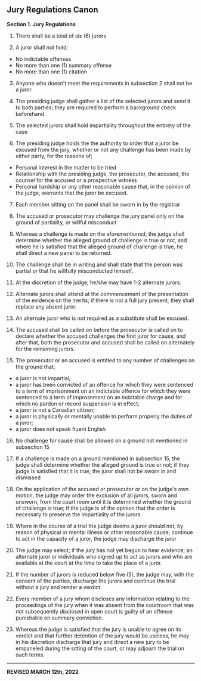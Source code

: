 ## Jury Regulations Canon


**Section 1. Jury Regulations**

1. There shall be a total of six (6) jurors

2. A juror shall not hold;
  - No indictable offenses
  - No more than one (1) summary offense
  - No more than one (1) citation

3. Anyone who doesn't meet the requirements in subsection 2 shall not be a juror.

4. The presiding judge shall gather a list of the selected jurors and send it to both parties; they are required to perform a background check beforehand

5. The selected jurors shall hold impartiality throughout the entirety of the case

6. The presiding judge holds the the authority to order that a juror be excused from the jury, whether or not any challenge has been made by either party, for the reasons of;
  - Personal interest in the matter to be tried
  - Relationship with the presiding judge, the prosecutor, the accused, the counsel for the accused or a prospective witness
  - Personal hardship or any other reasonable cause that, in the opinion of the judge, warrants that the juror be excused.

7. Each member sitting on the panel shall be sworn in by the registrar

8. The accused or prosecutor may challenge the jury panel only on the ground of partiality, or willful misconduct

9. Whereas a challenge is made on the aforementioned, the judge shall determine whether the alleged ground of challenge is true or not, and where he is satisfied that the alleged ground of challenge is true, he shall direct a new panel to be returned.

10. The challenge shall be in writing and shall state that the person was partial or that he willfully misconducted himself.

11. At the discretion of the judge, he/she may have 1-2 alternate jurors.

12. Alternate jurors shall attend at the commencement of the presentation of the evidence on the merits; if there is not a full jury present, they shall replace any absent juror.

13. An alternate juror who is not required as a substitute shall be excused.

14. The accused shall be called on before the prosecutor is called on to declare whether the accused challenges the first juror for cause, and after that, both the prosecutor and accused shall be called on alternately for the remaining jurors.

15. The prosecutor or an accused is entitled to any number of challenges on the ground that;
  - a juror is not impartial;
  - a juror has been convicted of an offence for which they were sentenced to a term of imprisonment on an indictable offence for which they were sentenced to a term of improsnment on an indctable charge and for which no pardon or record suspension is in effect;
  - a juror is not a Canadian citizen;
  - a juror is physically or mentally unable to perform properly the duties of a juror;
  - a juror does not speak fluent English

16. No challenge for cause shall be allowed on a ground not mentioned in subsection 15

17. If a challenge is made on a ground mentioned in subsection 15, the judge shall determine whether the alleged ground is true or not; if they judge is satisfied that it is true, the juror shall not be sworn in and dismissed

18. On the application of the accused or prosecutor or on the judge's own motion, the judge may order the exclusion of all jurors, sworn and unsworn, from the court room until it is determined whether the ground of challenge is true; if the judge is of the opinion that the order is necessary to preserve the impartiality of the jurors.

19. Where in the course of a trial the judge deems a juror should not, by reason of physical or mental illness or other reasonable cause, continue to act in the capacity of a juror, the judge may discharge the juror

20. The judge may select; if the jury has not yet begun to hear evidence; an alternate juror or individuals who signed up to act as jurors and who are available at the court at the time to take the place of a juror.

21. If the number of jurors is reduced below five (5), the judge may, with the consent of the parties, discharge the jurors and continue the trial without a jury and render a verdict.

22. Every member of a jury whom discloses any information relating to the proceedings of the jury when it was absent from the courtroom that was not subsequently disclosed in open court is guilty of an offence punishable on summary conviction.

23. Whereas the judge is satisfied that the jury is unable to agree on its verdict and that further detention of the jury would be useless, he may in his discretion discharge that jury and direct a new jury to be empaneled during the sitting of the court, or may adjourn the trial on such terms.

---

**REVISED MARCH 12th, 2022**
